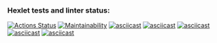 ### Hexlet tests and linter status:

[![Actions Status](https://github.com/anilukin/frontend-project-44/workflows/hexlet-check/badge.svg)](https://github.com/anilukin/frontend-project-44/actions)
[![Maintainability](https://api.codeclimate.com/v1/badges/aec75b8d7ce33290a25d/maintainability)](https://codeclimate.com/github/anilukin/frontend-project-44/maintainability)
[![asciicast](https://asciinema.org/a/526759.svg)](https://asciinema.org/a/526759)
[![asciicast](https://asciinema.org/a/Mq0WIcuKgFREeEXN3zPgGfmOV.svg)](https://asciinema.org/a/Mq0WIcuKgFREeEXN3zPgGfmOV)
[![asciicast](https://asciinema.org/a/djEkHQjghRLM0DbttgbGBuNAg.svg)](https://asciinema.org/a/djEkHQjghRLM0DbttgbGBuNAg)
[![asciicast](https://asciinema.org/a/mMIgQUhGsjcrx8aybXpwzsjD0.svg)](https://asciinema.org/a/mMIgQUhGsjcrx8aybXpwzsjD0)
[![asciicast](https://asciinema.org/a/M6STqSRdE15pI0Q3LmwNiTNE1.svg)](https://asciinema.org/a/M6STqSRdE15pI0Q3LmwNiTNE1)